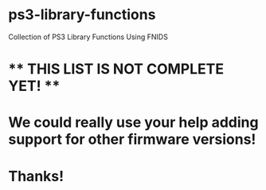 # ps3-library-functions
Collection of PS3 Library Functions Using FNIDS


** THIS LIST IS NOT COMPLETE YET! **
===

We could really use your help adding support for other firmware versions!
===

Thanks!
===

